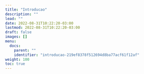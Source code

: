 ```yaml
---
title: "Introducao"
description: ""
lead: ""
date: 2022-08-31T10:22:20-03:00
lastmod: 2022-08-31T10:22:20-03:00
draft: false
images: []
menu:
  docs:
    parent: ""
    identifier: "introducao-219ef8378f512694d8ba77acf61f12af"
weight: 100
toc: true
---
```

